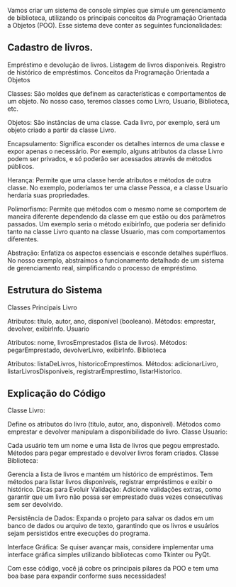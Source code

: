 Vamos criar um sistema de console simples que simule um gerenciamento de biblioteca, utilizando os principais conceitos da Programação Orientada a Objetos (POO). Esse sistema deve conter as seguintes funcionalidades:

## Cadastro de livros.
Empréstimo e devolução de livros.
Listagem de livros disponíveis.
Registro de histórico de empréstimos.
Conceitos da Programação Orientada a Objetos

Classes: São moldes que definem as características e comportamentos de um objeto. No nosso caso, teremos classes como Livro, Usuario, Biblioteca, etc.

Objetos: São instâncias de uma classe. Cada livro, por exemplo, será um objeto criado a partir da classe Livro.

Encapsulamento: Significa esconder os detalhes internos de uma classe e expor apenas o necessário. Por exemplo, alguns atributos da classe Livro podem ser privados, e só poderão ser acessados através de métodos públicos.

Herança: Permite que uma classe herde atributos e métodos de outra classe. No exemplo, poderíamos ter uma classe Pessoa, e a classe Usuario herdaria suas propriedades.

Polimorfismo: Permite que métodos com o mesmo nome se comportem de maneira diferente dependendo da classe em que estão ou dos parâmetros passados. Um exemplo seria o método exibirInfo, que poderia ser definido tanto na classe Livro quanto na classe Usuario, mas com comportamentos diferentes.

Abstração: Enfatiza os aspectos essenciais e esconde detalhes supérfluos. No nosso exemplo, abstraímos o funcionamento detalhado de um sistema de gerenciamento real, simplificando o processo de empréstimo.

## Estrutura do Sistema

Classes Principais
Livro

Atributos: título, autor, ano, disponível (booleano).
Métodos: emprestar, devolver, exibirInfo.
Usuario

Atributos: nome, livrosEmprestados (lista de livros).
Métodos: pegarEmprestado, devolverLivro, exibirInfo.
Biblioteca

Atributos: listaDeLivros, historicoEmprestimos.
Métodos: adicionarLivro, listarLivrosDisponiveis, registrarEmprestimo, listarHistorico.

## Explicação do Código

Classe Livro:

Define os atributos do livro (titulo, autor, ano, disponivel).
Métodos como emprestar e devolver manipulam a disponibilidade do livro.
Classe Usuario:

Cada usuário tem um nome e uma lista de livros que pegou emprestado.
Métodos para pegar emprestado e devolver livros foram criados.
Classe Biblioteca:

Gerencia a lista de livros e mantém um histórico de empréstimos.
Tem métodos para listar livros disponíveis, registrar empréstimos e exibir o histórico.
Dicas para Evoluir
Validação: Adicione validações extras, como garantir que um livro não possa ser emprestado duas vezes consecutivas sem ser devolvido.

Persistência de Dados: Expanda o projeto para salvar os dados em um banco de dados ou arquivo de texto, garantindo que os livros e usuários sejam persistidos entre execuções do programa.

Interface Gráfica: Se quiser avançar mais, considere implementar uma interface gráfica simples utilizando bibliotecas como Tkinter ou PyQt.

Com esse código, você já cobre os principais pilares da POO e tem uma boa base para expandir conforme suas necessidades!